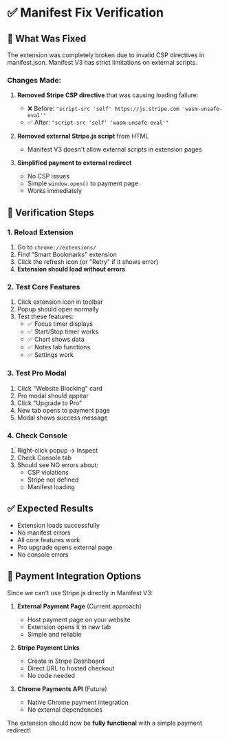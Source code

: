# ✅ Manifest Fix Verification

## 🚨 What Was Fixed

The extension was completely broken due to invalid CSP directives in manifest.json. Manifest V3 has strict limitations on external scripts.

### Changes Made:

1. **Removed Stripe CSP directive** that was causing loading failure:
   - ❌ Before: `"script-src 'self' https://js.stripe.com 'wasm-unsafe-eval'"`
   - ✅ After: `"script-src 'self' 'wasm-unsafe-eval'"`

2. **Removed external Stripe.js script** from HTML
   - Manifest V3 doesn't allow external scripts in extension pages

3. **Simplified payment to external redirect**
   - No CSP issues
   - Simple `window.open()` to payment page
   - Works immediately

## 🧪 Verification Steps

### 1. Reload Extension
1. Go to `chrome://extensions/`
2. Find "Smart Bookmarks" extension
3. Click the refresh icon (or "Retry" if it shows error)
4. **Extension should load without errors**

### 2. Test Core Features
1. Click extension icon in toolbar
2. Popup should open normally
3. Test these features:
   - ✅ Focus timer displays
   - ✅ Start/Stop timer works
   - ✅ Chart shows data
   - ✅ Notes tab functions
   - ✅ Settings work

### 3. Test Pro Modal
1. Click "Website Blocking" card
2. Pro modal should appear
3. Click "Upgrade to Pro"
4. New tab opens to payment page
5. Modal shows success message

### 4. Check Console
1. Right-click popup → Inspect
2. Check Console tab
3. Should see NO errors about:
   - CSP violations
   - Stripe not defined
   - Manifest loading

## ✅ Expected Results

- Extension loads successfully
- No manifest errors
- All core features work
- Pro upgrade opens external page
- No console errors

## 🚀 Payment Integration Options

Since we can't use Stripe.js directly in Manifest V3:

1. **External Payment Page** (Current approach)
   - Host payment page on your website
   - Extension opens it in new tab
   - Simple and reliable

2. **Stripe Payment Links**
   - Create in Stripe Dashboard
   - Direct URL to hosted checkout
   - No code needed

3. **Chrome Payments API** (Future)
   - Native Chrome payment integration
   - No external dependencies

The extension should now be **fully functional** with a simple payment redirect!